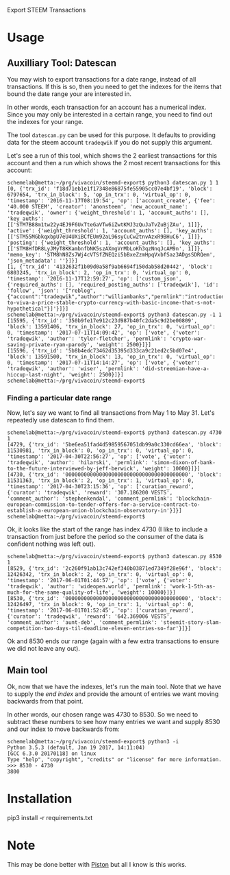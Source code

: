 Export STEEM Transactions

# Usage

## Auxilliary Tool: Datescan

You may wish to export transactions for a date range, instead of all
transactions. If this is so, then you need to get the indexes for the
items that bound the date range your are interested in.

In other words, each transaction for an account has a numerical index. Since
you may only be interested in a certain range, you need to find out
the indexes for your range.

The tool `datescan.py` can be used for this purpose. It defaults to
providing data for the steem account `tradeqwik` if you do not supply
this argument.

Let's see a run of this tool, which shows the 2 earliest transactions
for this account and then a run which shows the 2 most recent
transactions for this account:

```
schemelab@metta:~/prg/vivacoin/steemd-export$ python3 datescan.py 1 1
[0, {'trx_id': 'f18d71eb1e1f17348e86875fe55905cc07e4bf19', 'block': 6797654, 'trx_in_block': 5, 'op_in_trx': 0, 'virtual_op': 0, 'timestamp': '2016-11-17T08:19:54', 'op': ['account_create', {'fee': '40.000 STEEM', 'creator': 'anonsteem', 'new_account_name': 'tradeqwik', 'owner': {'weight_threshold': 1, 'account_auths': [], 'key_auths': [['STM7B88m1tw22y4EJ9F6UxTteGaVTw6iZwtKMJ3zQuJaTvZuBjZAu', 1]]}, 'active': {'weight_threshold': 1, 'account_auths': [], 'key_auths': [['STM55MGbkqxbpU7eU4UXiBCfEUm92aL96syCuCw2tnvAzxR9BHuC6', 1]]}, 'posting': {'weight_threshold': 1, 'account_auths': [], 'key_auths': [['STM8HfDR8LyJMyT8KKambnfbNK5szAXmgVrMbLoKh3qzNnqJcAM9n', 1]]}, 'memo_key': 'STM8hN8Zs7Wj4cVTSfZNEQzi5bBxeZzmHpqVxbfSaz3ADgsSDRQem', 'json_metadata': ''}]}]
[1, {'trx_id': '4132632f1b09d0a58f9ab6694f150dab58d20442', 'block': 6803245, 'trx_in_block': 2, 'op_in_trx': 0, 'virtual_op': 0, 'timestamp': '2016-11-17T12:59:27', 'op': ['custom_json', {'required_auths': [], 'required_posting_auths': ['tradeqwik'], 'id': 'follow', 'json': '["reblog",{"account":"tradeqwik","author":"williambanks","permlink":"introduction-to-viva-a-price-stable-crypto-currency-with-basic-income-that-s-not-hypothetical"}]'}]}]
schemelab@metta:~/prg/vivacoin/steemd-export$ python3 datescan.py -1 1
[15595, {'trx_id': '350b9fe17e912c23d987b40fc2da5c9d2be00809', 'block': 13591406, 'trx_in_block': 27, 'op_in_trx': 0, 'virtual_op': 0, 'timestamp': '2017-07-11T14:09:42', 'op': ['vote', {'voter': 'tradeqwik', 'author': 'tyler-fletcher', 'permlink': 'crypto-war-saving-private-ryan-parody', 'weight': 2500}]}]
[15596, {'trx_id': '5b8b4edc73462d35395d333ca9c21ed2c5bd07e4', 'block': 13591500, 'trx_in_block': 13, 'op_in_trx': 0, 'virtual_op': 0, 'timestamp': '2017-07-11T14:14:27', 'op': ['vote', {'voter': 'tradeqwik', 'author': 'wiser', 'permlink': 'did-streemian-have-a-hiccup-last-night', 'weight': 2500}]}]
schemelab@metta:~/prg/vivacoin/steemd-export$
```

### Finding a particular date range

Now, let's say we want to find all transactions from May 1 to May
31. Let's repeatedly use datescan to find them.

```
schemelab@metta:~/prg/vivacoin/steemd-export$ python3 datescan.py 4730 1
[4729, {'trx_id': '5be6ea51fad4d59859567051db99a0c330cd66ea', 'block': 11530981, 'trx_in_block': 0, 'op_in_trx': 0, 'virtual_op': 0, 'timestamp': '2017-04-30T22:56:27', 'op': ['vote', {'voter': 'tradeqwik', 'author': 'hilarski', 'permlink': 'simon-dixon-of-bank-to-the-future-interviewed-by-jeff-berwick', 'weight': 10000}]}]
[4730, {'trx_id': '0000000000000000000000000000000000000000', 'block': 11531363, 'trx_in_block': 2, 'op_in_trx': 1, 'virtual_op': 0, 'timestamp': '2017-04-30T23:15:36', 'op': ['curation_reward', {'curator': 'tradeqwik', 'reward': '307.186200 VESTS', 'comment_author': 'stephenkendal', 'comment_permlink': 'blockchain-european-commission-to-tender-offers-for-a-service-contract-to-establish-a-european-union-blockchain-observatory-in'}]}]
schemelab@metta:~/prg/vivacoin/steemd-export$
```

Ok, it looks like the start of the range has index 4730 (I like to
include a transaction from just before the period so the consumer of
the data is confident nothing was left out).

```
schemelab@metta:~/prg/vivacoin/steemd-export$ python3 datescan.py 8530 1
[8529, {'trx_id': '2c260f91ab13c742ef340b03871ed7349f28e96f', 'block': 12426342, 'trx_in_block': 2, 'op_in_trx': 0, 'virtual_op': 0, 'timestamp': '2017-06-01T01:44:57', 'op': ['vote', {'voter': 'tradeqwik', 'author': 'wideopen.world', 'permlink': 'work-1-5th-as-much-for-the-same-quality-of-life', 'weight': 10000}]}]
[8530, {'trx_id': '0000000000000000000000000000000000000000', 'block': 12426497, 'trx_in_block': 9, 'op_in_trx': 1, 'virtual_op': 0, 'timestamp': '2017-06-01T01:52:45', 'op': ['curation_reward', {'curator': 'tradeqwik', 'reward': '642.369006 VESTS', 'comment_author': 'aunt-deb', 'comment_permlink': 'steemit-story-slam-competition-two-days-til-deadline-eleven-entries-so-far'}]}]
```

Ok and 8530 ends our range (again with a few extra transactions to
ensure we did not leave any out).

## Main tool

Ok, now that we have the indexes, let's run the main tool. Note that
we have to supply the *end index* and provide the amount of entries we
want moving backwards from that point.

In other words, our chosen range was 4730 to 8530. So we need to
subtract these numbers to see how many entries we want and supply 8530
and our index to move backwards from:

```
schemelab@metta:~/prg/vivacoin/steemd-export$ python3 -i
Python 3.5.3 (default, Jan 19 2017, 14:11:04)
[GCC 6.3.0 20170118] on linux
Type "help", "copyright", "credits" or "license" for more information.
>>> 8530 - 4730
3800
```




# Installation

pip3 install -r requirements.txt

# Note

This may be done better with [Piston](https://github.com/xeroc/piston-lib)
but all I know is this works.
